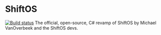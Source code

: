 # ShiftOS
[![Build status](https://ci.appveyor.com/api/projects/status/ktdv3nt6c3q88g2t?svg=true)](https://ci.appveyor.com/project/ComputeLinux/shiftos)
The official, open-source, C# revamp of ShiftOS by Michael VanOverbeek and the ShiftOS devs.
